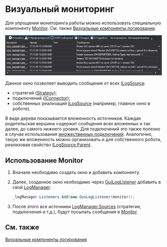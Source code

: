 # Визуальный мониторинг

Для упрощения мониторинга работы можно использовать специальную компоненту [Monitor](xref:StockSharp.Xaml.Monitor). См. также [Визуальные компоненты логирования](../graphical_user_interface/logging.md). 

![GUI LogControl](../../../images/gui_logcontrol.png)

Данное окно позволяет выводить сообщения от всех [ILogSource](xref:Ecng.Logging.ILogSource): 

- стратегий ([Strategy](xref:StockSharp.Algo.Strategies.Strategy));
- подключений ([IConnector](xref:StockSharp.BusinessEntities.IConnector));
- собственных реализаций [ILogSource](xref:Ecng.Logging.ILogSource) (например, главное окно в роботе).

В виде дерева показывается вложенность источников. Каждая родительская вершина содержит сообщения всех вложенных и так далее, до самого нижнего уровня. Для подключений это также полезно в случае использования [множественных подключений](../connectors.md). Аналогично, такую же вложенность можно организовать и для собственного робота, реализовав свойство [ILogSource.Parent](xref:Ecng.Logging.ILogSource.Parent). 

## Использование Monitor

1. Вначале необходимо создать окно и добавить компоненту.
2. Далее, созданное окно необходимо через [GuiLogListener](xref:StockSharp.Xaml.GuiLogListener) добавить в свой [LogManager](xref:Ecng.Logging.LogManager):

   ```cs
   _logManager.Listeners.Add(new GuiLogListener(monitor));
   ```
3. После этого все источники [LogManager.Sources](xref:Ecng.Logging.LogManager.Sources) (стратегии, подключения и т.д.), будут посылать сообщения в [Monitor](xref:StockSharp.Xaml.Monitor).

## См. также

[Визуальные компоненты логирования](../graphical_user_interface/logging.md)
